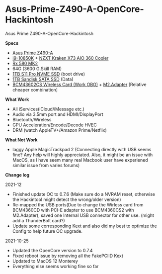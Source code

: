 # Asus-Prime-Z490-A-OpenCore-Hackintosh
Asus Prime Z490-A-OpenCore-Hackintosh

**Specs** 
* [Asus Prime Z490-A](https://amzn.to/3GvvPKj)
* [i9-10850K](https://amzn.to/3FyxQns) + [NZXT Kraken X73 AIO 360 Cooler ](https://amzn.to/3GuFP6k)
* [Rx 580 MK2](https://amzn.to/3rnUyK7) 
* 64G (3600 G.Skill RAM)
* [1TB S11 Pro NVME SSD](https://amzn.to/3I3TiT6) (boot drive)
* [1TB Sandisk SATA SSD](https://amzn.to/3rDMF3t) (Data)
* [BCM43602CS Wireless Card (Work OBO)](https://amzn.to/3nswFjw) + [M2.Adapter](https://amzn.to/3fqQHX3) [Relative cheaper combination]

**What Work** 
* All iServices(iCloud/iMessage etc.) 
* Audio via 3.5mm port and HDMI/DisplayPort 
* Bluetooth/Wireless
* GPU Acceleration/Encode/Decode HVEC 
* DRM (watch AppleTV+/Amazon Prime/Netflix) 

**What Not Work** 
* laggy Apple MagicTrackpad 2 (Connecting directly with USB seems fine? Any help will highly appreciated. Also, it might be an issue with MacOS, as I have seem many real Macbook user have experiened similar issue from varies forums)

**Change log** 

2021-12
* Finished update OC to 0.7.6 (Make sure do a NVRAM reset, otherwise the Hackintool might detect the wrong/older version)
* Re-mapped the USB ports(Due to change the Wirless card from BCM4360CD with PCI-E adapter to use BCM4360CS2 with M2.Adapter), saved one Internal USB connector for other use. (might add a ThunderBolt card?) 
* Update some corresponding Kext and also did my best to optimize the Config to help future OC upgrade. 

2021-10-25
* Updated the OpenCore version to 0.7.4
* Fixed reboot issue by removing all the FakePCIID Kext
* Updated to MacOS 12 Monterey 
* Everything else seems working fine so far
